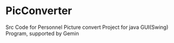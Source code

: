# PicConverter
Src Code for Personnel Picture convert Project for java GUI(Swing) Program, supported by Gemin
